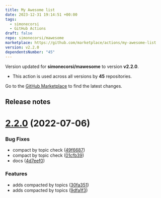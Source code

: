 ```yaml
---
title: My Awesome list
date: 2023-12-31 19:14:51 +00:00
tags:
  - simonecorsi
  - GitHub Actions
draft: false
repo: simonecorsi/mawesome
marketplace: https://github.com/marketplace/actions/my-awesome-list
version: v2.2.0
dependentsNumber: "45"
---
```



Version updated for **simonecorsi/mawesome** to version **v2.2.0**.
- This action is used across all versions by **45** repositories.

Go to the [GitHub Marketplace](https://github.com/marketplace/actions/my-awesome-list) to find the latest changes.

## Release notes

# [2.2.0](https://github.com/simonecorsi/mawesome/compare/v2.1.0...v2.2.0) (2022-07-06)


### Bug Fixes

* compact by topic check ([49f6687](https://github.com/simonecorsi/mawesome/commit/49f66875e34ef186f183e370979ef751694d08b2))
* compact by topic check ([01cfb39](https://github.com/simonecorsi/mawesome/commit/01cfb39a41a2f60c709fd6dd6a46073149d96c20))
* docs ([4d7eef0](https://github.com/simonecorsi/mawesome/commit/4d7eef0991d896027ac464a40edfc564ced6bdd2))


### Features

* adds compacted by topics ([30fa351](https://github.com/simonecorsi/mawesome/commit/30fa351b37a04357303f59c79a90f92219f8072c))
* adds compacted by topics ([9dfa1f3](https://github.com/simonecorsi/mawesome/commit/9dfa1f3dae6c69033c682211c0e6bd9dc5a81eaf))




